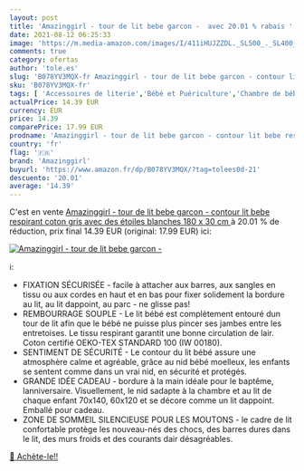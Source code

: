 ```yaml
---
layout: post
title: 'Amazinggirl - tour de lit bebe garcon -  avec 20.01 % rabais '
date: 2021-08-12 06:25:33
image: 'https://m.media-amazon.com/images/I/411iHUJZZDL._SL500_._SL400_.jpg'
comments: true
category: ofertas
author: 'tole.es'
slug: 'B078YV3MQX-fr Amazinggirl - tour de lit bebe garcon - contour lit bebe...'
sku: 'B078YV3MQX-fr'
tags: [ 'Accessoires de literie','Bébé et Puériculture','Chambre de bébé','Matelas et linge de lit','Tours de lit','amazinggirl', ]
actualPrice: 14.39 EUR
currency: EUR
price: 14.39
comparePrice: 17.99 EUR
prodname: 'Amazinggirl - tour de lit bebe garcon - contour lit bebe respirant coton  gris avec des étoiles blanches  180 x 30 cm '
country: 'fr'
flag: '🇫🇷'
brand: 'Amazinggirl'
buyurl: 'https://www.amazon.fr/dp/B078YV3MQX/?tag=tolees0d-21'
descuento: '20.01'
average: '14.39'
---
```


C'est en vente [Amazinggirl - tour de lit bebe garcon - contour lit bebe respirant coton  gris avec des étoiles blanches  180 x 30 cm ](https://www.amazon.fr/dp/B078YV3MQX/?tag=tolees0d-21)  à  20.01 % de réduction, prix final  14.39 EUR (original: 17.99 EUR) ici:

[![Amazinggirl - tour de lit bebe garcon - ](https://m.media-amazon.com/images/I/411iHUJZZDL._SL500_._SL400_.jpg)](https://www.amazon.fr/dp/B078YV3MQX/?tag=tolees0d-21)

ℹ️:

- FIXATION SÉCURISÉE - facile à attacher aux barres, aux sangles en tissu ou aux cordes en haut et en bas pour fixer solidement la bordure au lit, au lit dappoint, au parc - ne glisse pas!
- REMBOURRAGE SOUPLE - Le lit bébé est complètement entouré dun tour de lit afin que le bébé ne puisse plus pincer ses jambes entre les entretoises. Le tissu respirant garantit une bonne circulation de lair. Coton certifié OEKO-TEX STANDARD 100 (IW 00180).
- SENTIMENT DE SÉCURITÉ - Le contour du lit bébé assure une atmosphère calme et agréable, grâce au nid bébé moelleux, les enfants se sentent comme dans un vrai nid, en sécurité et protégés.
- GRANDE IDÉE CADEAU - bordure à la main idéale pour le baptême, lanniversaire. Visuellement, le nid sadapte à la chambre et au lit de chaque enfant 70x140, 60x120 et se décore comme un lit dappoint. Emballé pour cadeau.
- ZONE DE SOMMEIL SILENCIEUSE POUR LES MOUTONS - le cadre de lit confortable protège les nouveau-nés des chocs, des barres dures dans le lit, des murs froids et des courants dair désagréables.

[🛒 Achète-le!!](https://www.amazon.fr/dp/B078YV3MQX/?tag=tolees0d-21)
